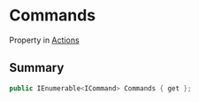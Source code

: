 # Commands

Property in [Actions](broken-reference)

## Summary

```csharp
public IEnumerable<ICommand> Commands { get };
```
